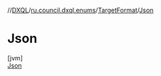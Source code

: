 //[DXQL](../../../../index.md)/[ru.council.dxql.enums](../../index.md)/[TargetFormat](../index.md)/[Json](index.md)

# Json

[jvm]\
[Json](index.md)
